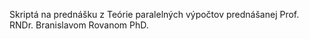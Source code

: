 Skriptá na prednášku z Teórie paralelných výpočtov prednášanej 	Prof. RNDr. Branislavom Rovanom PhD.